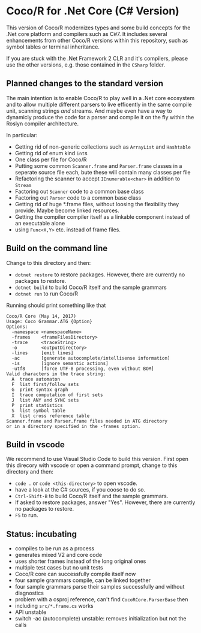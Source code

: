 # Coco/R for .Net Core (C# Version)

This version of Coco/R modernizes types and some build concepts for
the .Net core platform and compilers such as C#7.
It includes several enhancements from other Coco/R versions 
within this repository, such as symbol tables or terminal inheritance.

If you are stuck with the .Net Framework 2 CLR and it's compilers, 
please use the other versions, e.g. those contained in the `CSharp` folder.


## Planned changes to the standard version

The main intention is to enable Coco/R to play well in a .Net core ecosystem and to allow
multiple different parsers to live efficently in the same compile unit, 
scanning strings *and* streams. And maybe even have a way to dynamicly produce the 
code for a parser and compile it on the fly within the Roslyn compiler architecture.

In particular:

* Getting rid of non-generic collections such as `ArrayList` and `Hashtable`
* Getting rid of enum kind `int`s
* One class per file for Coco/R
* Putting some common `Scanner.frame` and `Parser.frame` classes in a seperate source file each, bute these will contain many classes per file
* Refactoring the scanner to accept `IEnumerable<char>` in addition to `Stream`
* Factoring out `Scanner` code to a common base class
* Factoring out `Parser` code to a common base class
* Getting rid of huge *.frame files, without loosing the flexibility they provide. Maybe become linked resources.
* Getting the compiler compiler itself as a linkable component instead of an executable alone 
* using `Func<X,Y>` etc. instead of frame files.


## Build on the command line

Change to this directory and then:
* `dotnet restore` to restore packages. However, there are currently no packages to restore.
* `dotnet build` to build Coco/R itself and the sample grammars
* `dotnet run` to run Coco/R

Running should print something like that
````plaintext
Coco/R Core (May 14, 2017)
Usage: Coco Grammar.ATG {Option}
Options:
  -namespace <namespaceName>
  -frames    <frameFilesDirectory>
  -trace     <traceString>
  -o         <outputDirectory>
  -lines     [emit lines]
  -ac        [generate autocomplete/intellisense information]
  -is        [ignore semantic actions]
  -utf8      [force UTF-8 processing, even without BOM]
Valid characters in the trace string:
  A  trace automaton
  F  list first/follow sets
  G  print syntax graph
  I  trace computation of first sets
  J  list ANY and SYNC sets
  P  print statistics
  S  list symbol table
  X  list cross reference table
Scanner.frame and Parser.frame files needed in ATG directory
or in a directory specified in the -frames option.
````


## Build in vscode

We recommend to use Visual Studio Code to build this version. First open this direcory with vscode or open a command prompt, change to this directory and then:
* `code .` or `code <this-directory>` to open vscode.
* have a look at the C# sources, if you coose to do so.
* `Ctrl-Shift-B` to build Coco/R itself and the sample grammars.
* If asked to restore packages, answer "Yes". However, there are currently no packages to restore.
* `F5` to run.

## Status: incubating

* compiles to be run as a process
* generates mixed V2 and core code
* uses shorter frames instead of the long original ones
* multiple test cases but no unit tests
* Coco/R core can successfully compile itself now
* four sample grammars compile, can be linked together
* four sample grammars parse their samples successfully and without diagnostics
* problem with a csproj reference, can't find `CocoRCore.ParserBase` then
* including `src/*.frame.cs` works
* API unstable
* switch -ac (autocomplete) unstable: removes initialization but not the calls